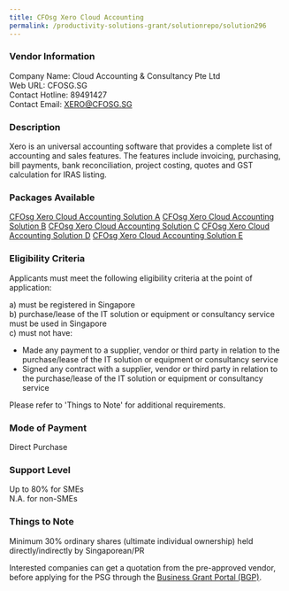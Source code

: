 ```yaml
---
title: CFOsg Xero Cloud Accounting
permalink: /productivity-solutions-grant/solutionrepo/solution296
---
```


### Vendor Information
Company Name: Cloud Accounting & Consultancy Pte Ltd<br>Web URL: CFOSG.SG<br>Contact Hotline: 89491427<br>Contact Email: XERO@CFOSG.SG

### Description

Xero is an universal accounting software that provides a complete list of accounting and sales features. The features include invoicing, purchasing, bill payments, bank reconciliation, project costing, quotes and GST calculation for IRAS listing.

### Packages Available

<a href='https://www.gobusiness.gov.sg/images/psg/Desensitised_CloudAccounting_Annex_3_Part_1.pdf' target='_blank'>CFOsg Xero Cloud Accounting Solution A</a>
<a href='https://www.gobusiness.gov.sg/images/psg/Desensitised_CloudAccounting_Annex_3_Part_2.pdf' target='_blank'>CFOsg Xero Cloud Accounting Solution B</a>
<a href='https://www.gobusiness.gov.sg/images/psg/Desensitised_CloudAccounting_Annex_3_Part_3.pdf' target='_blank'>CFOsg Xero Cloud Accounting Solution C</a>
<a href='https://www.gobusiness.gov.sg/images/psg/Desensitised_CloudAccounting_Annex_3_Part_4.pdf' target='_blank'>CFOsg Xero Cloud Accounting Solution D</a>
<a href='https://www.gobusiness.gov.sg/images/psg/Desensitised_CloudAccounting_Annex_3_CR_wef_30_July_2020_Part_5.pdf' target='_blank'>CFOsg Xero Cloud Accounting Solution E</a>

### Eligibility Criteria

Applicants must meet the following eligibility criteria at the point of application:

a) must be registered in Singapore <br>
b) purchase/lease of the IT solution or equipment or consultancy service must be used in Singapore <br>
c) must not have:
- Made any payment to a supplier, vendor or third party in relation to the purchase/lease of the IT solution or equipment or consultancy service
- Signed any contract with a supplier, vendor or third party in relation to the purchase/lease of the IT solution or equipment or consultancy service

Please refer to 'Things to Note' for additional requirements.

### Mode of Payment
Direct Purchase

### Support Level
Up to 80% for SMEs <br>
N.A. for non-SMEs

### Things to Note
Minimum 30% ordinary shares (ultimate individual ownership) held directly/indirectly by Singaporean/PR

Interested companies can get a quotation from the pre-approved vendor, before applying for the PSG through the <a target='_blank' href='https://www.businessgrants.gov.sg/'>Business Grant Portal (BGP)</a>.
